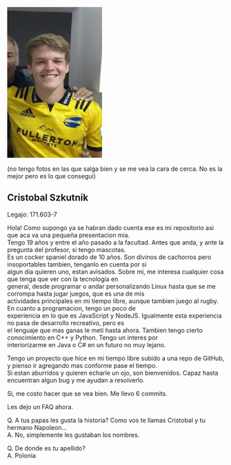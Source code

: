 <img src='foto.jpg' width='220px' height='350px' style="margin: auto"/>

(no tengo fotos en las que salga bien y se me vea la cara de cerca. No es la mejor pero es lo que consegui)

## Cristobal Szkutnik

  Legajo: 171.603-7

  Hola! Como supongo ya se habran dado cuenta ese es mi repositorio asi que aca va una pequeña presentacion mia.  
  Tengo 19 años y entre el año pasado a la facultad. Antes que anda, y ante la pregunta del profesor, si tengo mascotas.  
  Es un cocker spaniel dorado de 10 años. Son divinos de cachorros pero insoportables tambien, tenganlo en cuenta por si  
  algun dia quieren uno, estan avisados. Sobre mi, me interesa cualquier cosa que tenga que ver con la tecnologia en  
  general, desde programar o andar personalizando Linux hasta que se me corrompa hasta jugar juegos, que es una de mis  
  actividades principales en mi tiempo libre, aunque tambien juego al rugby. En cuanto a programacion, tengo un poco de  
  experiencia en lo que es JavaScript y NodeJS. Igualmente esta experiencia no pasa de desarrollo recreativo, pero es  
  el lenguaje que mas ganas le meti hasta ahora. Tambien tengo cierto conocimiento en C++ y Python. Tengo un interes por  
  interiorizarme en Java o C# en un futuro no muy lejano.

  Tengo un proyecto que hice en mi tiempo libre subido a una repo de GitHub, y pienso ir agregando mas conforme pase el tiempo.  
  Si estan aburridos y quieren echarle un ojo, son bienvenidos. Capaz hasta encuentran algun bug y me ayudan a resolverlo.
  
  Si, me costo hacer que se vea bien. Me llevo 6 commits.

  Les dejo un FAQ ahora.
  
  Q. A tus papas les gusta la historia? Como vos te llamas Cristobal y tu hermano Napoleon...  
  A. No, simplemente les gustaban los nombres.
  
  Q. De donde es tu apellido?  
  A. Polonia
